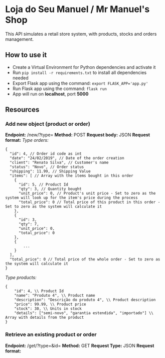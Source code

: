 # Loja do Seu Manuel / Mr Manuel's Shop
This API simulates a retail store system, with products, stocks and orders management.

## How to use it
- Create a Virtual Environment for Python dependencies and activate it
- Run ```pip install -r requirements.txt``` to install all dependencies needed
- Export Flask app using the command:
```export FLASK_APP='app.py'```
- Run Flask app using the command: 
```flask run```
- App will run on **localhost**, port **5000**

## Resources
### Add new object (product or order)
**Endpoint:** /new/?type=<orders or products>
**Method:** POST
**Request body:** JSON
**Request format:**
*Type orders:*
```
{
  "id": 4, // Order id code as int
  "date": "24/02/2019", // Date of the order creation
  "client": "Renato Silva", // Customer's name
  "status": "Novo", // Order status
  "shipping": 11.99, // Shipping Value
  "items": [ // Array with the items bought in this order
    {
      "id": 5, // Product Id
      "qty": 3, // Quantity bought
      "unit_price": 0, // Product's unit price - Set to zero as the system will look up for the item's price during the process
      "total_price": 0 // Total price of this product in this order - Set to zero as the system will calculate it
    },
    {
      "id": 3,
      "qty": 7,
      "unit_price": 0,
      "total_price": 0
    },
    {
        ...
    }
  ],
  "total_price": 0 // Total price of the whole order - Set to zero as the system will calculate it 
}
``` 

*Type products:*
```
{
	"id": 4, \\ Product Id
	"name": "Produto 4", \\ Product name
	"description": "Descrição do produto 4", \\ Product description
	"price": 99.99, \\ Product price
	"stock": 30, \\ Units in stock
	"details": ["semi-novo", "garantia estendida", "importado"] \\ Array with details from the product
}
```

### Retrieve an existing product or order
**Endpoint:** /get/?type=<orders or products>&id=<order or product id>
**Method:** GET
**Request Type:** JSON
**Request format:**